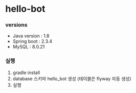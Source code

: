 # hello-bot


### versions
- Java version : 1.8
- Spring boot : 2.3.4
- MySQL : 8.0.21

### 실행
1. gradle install 
2. database 스키마 hello_bot 생성 (테이블은 flyway 자동 생성)
3. 실행
